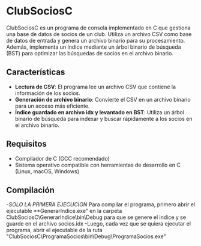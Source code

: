 # ClubSociosC

ClubSociosC es un programa de consola implementado en C que gestiona una base de datos de socios de un club. Utiliza un archivo CSV como base de datos de entrada y genera un archivo binario para su procesamiento. Además, implementa un índice mediante un árbol binario de búsqueda (BST) para optimizar las búsquedas de socios en el archivo binario.

## Características

- **Lectura de CSV**: El programa lee un archivo CSV que contiene la información de los socios.
- **Generación de archivo binario**: Convierte el CSV en un archivo binario para un acceso más eficiente.
- **Índice guardado en archivo idx y levantado en BST**: Utiliza un árbol binario de búsqueda para indexar y buscar rápidamente a los socios en el archivo binario.

## Requisitos

- Compilador de C (GCC recomendado)
- Sistema operativo compatible con herramientas de desarrollo en C (Linux, macOS, Windows)

## Compilación

-*SOLO LA PRIMERA EJECUCION* Para compilar el programa, primero abrir el ejecutable **GenerarIndice.exe" en la carpeta ClubSociosC\GenerarIndice\bin\Debug para que se genere el indice y se guarde en el archivo socios.idx
-Luego, cada vez que se quiera ejecutar el programa, abrir el ejecutable de la ruta "ClubSociosC\ProgramaSocios\bin\Debug\ProgramaSocios.exe"
